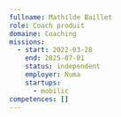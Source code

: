 ```yaml
---
fullname: Mathilde Baillet
role: Coach produit
domaine: Coaching
missions:
  - start: 2022-03-28
    end: 2025-07-01
    status: independent
    employer: Numa
    startups:
      - mobilic
competences: []
---
```

